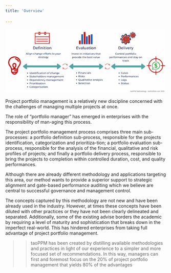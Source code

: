 ```yaml
---
title: 'Overview'

---
```


![alt text](../images/flow_large.png "taoPPM methodology")

Project portfolio management is a relatively new discipline concerned with the challenges of managing multiple projects at once.

The role of “portfolio manager” has emerged in enterprises with the responsibility of man-aging this process.

The project portfolio management process comprises three main sub-processes: a portfolio definition sub-process,
responsible for the projects identification, categorization and prioritiza-tion; a portfolio evaluation sub-process,
responsible for the analysis of the financial, qualitative and risk profiles of projects; and finally
a portfolio delivery process, responsible to bring the projects to completion within controlled duration, cost, and quality performances.

Although there are already different methodology and applications targeting this area, our method wants to provide a
superior support to strategic alignment and gate-based performance auditing which we believe are central to successful
governance and management control.

The concepts captured by this methodology are not new and have been already used in the industry. However, at times
these concepts have been diluted with other practices or they have not been clearly delineated and separated. Additionally,
some of the existing advise borders the academic by requiring a level of maturity and sophistication that breaks down in the imperfect real-world.
This has hindered enterprises from taking full advantage of project portfolio management.

>> taoPPM has been created by distilling available methodologies and practices in light of our experience to a simpler and more focused set of recommendations. In this way, managers can first and foremost focus on the 20% of project portfolio management that yields 80% of the advantages
